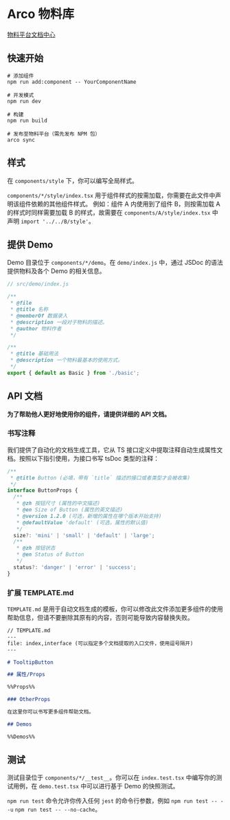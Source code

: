 # Arco 物料库

[物料平台文档中心](https://arco.design/docs/material/guide)

## 快速开始

```
# 添加组件
npm run add:component -- YourComponentName

# 开发模式
npm run dev

# 构建
npm run build

# 发布至物料平台（需先发布 NPM 包）
arco sync
```

## 样式

在 `components/style` 下，你可以编写全局样式。

`components/*/style/index.tsx` 用于组件样式的按需加载，你需要在此文件中声明该组件依赖的其他组件样式。 例如：组件 A 内使用到了组件 B，则按需加载 A 的样式时同样需要加载 B 的样式，故需要在 `components/A/style/index.tsx` 中声明 `import '../../B/style'`。


## 提供 Demo

Demo 目录位于 `components/*/demo`。在 `demo/index.js` 中，通过 JSDoc 的语法提供物料及各个 Demo 的相关信息。

```javascript
// src/demo/index.js

/**
 * @file
 * @title 名称
 * @memberOf 数据录入
 * @description 一段对于物料的描述。
 * @author 物料作者
 */

/**
 * @title 基础用法
 * @description 一个物料最基本的使用方式。
 */
export { default as Basic } from './basic';
```

## API 文档

**为了帮助他人更好地使用你的组件，请提供详细的 API 文档。**

### 书写注释

我们提供了自动化的文档生成工具，它从 TS 接口定义中提取注释自动生成属性文档。按照以下指引使用，为接口书写 tsDoc 类型的注释：

```typescript
/**
 * @title Button (必填，带有 `title` 描述的接口或者类型才会被收集)
 */
interface ButtonProps {
  /**
   * @zh 按钮尺寸 (属性的中文描述)
   * @en Size of Button (属性的英文描述)
   * @version 1.2.0 (可选，新增的属性在哪个版本开始支持)
   * @defaultValue 'default' (可选，属性的默认值)
   */
  size?: 'mini' | 'small' | 'default' | 'large';
  /**
   * @zh 按钮状态
   * @en Status of Button
   */
  status?: 'danger' | 'error' | 'success';
}
```

### 扩展 TEMPLATE.md

`TEMPLATE.md` 是用于自动文档生成的模板，你可以修改此文件添加更多组件的使用帮助信息，但请不要删除其原有的内容，否则可能导致内容替换失败。

```markdown
// TEMPLATE.md
---
file: index,interface (可以指定多个文档提取的入口文件，使用逗号隔开)
---

# TooltipButton

## 属性/Props

%%Props%%

### OtherProps

在这里你可以书写更多组件帮助文档。

## Demos

%%Demos%%
```

## 测试

测试目录位于 `components/*/__test__`。你可以在 `index.test.tsx` 中编写你的测试用例，在 `demo.test.tsx` 中可以进行基于 Demo 的快照测试。

`npm run test` 命令允许你传入任何 `jest` 的命令行参数，例如 `npm run test -- --u` `npm run test -- --no-cache`。
